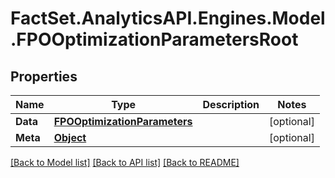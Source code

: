 # FactSet.AnalyticsAPI.Engines.Model.FPOOptimizationParametersRoot
## Properties

Name | Type | Description | Notes
------------ | ------------- | ------------- | -------------
**Data** | [**FPOOptimizationParameters**](FPOOptimizationParameters.md) |  | [optional] 
**Meta** | [**Object**](.md) |  | [optional] 

[[Back to Model list]](../README.md#documentation-for-models) [[Back to API list]](../README.md#documentation-for-api-endpoints) [[Back to README]](../README.md)

